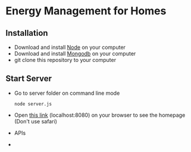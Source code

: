# Energy Management for Homes

## Installation
  * Download and install [Node](https://nodejs.org/en/) on your computer
  * Download and install [Mongodb](https://www.mongodb.com) on your computer
  * git clone this repository to your computer
  
## Start Server
  * Go to server folder on command line mode
    ``` 
    node server.js
    ```
  * Open [this link](http://localhost:8080) (localhost:8080) on your browser to see the homepage (Don't use safari)
  
  * APIs
   * 
